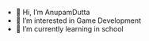 - 👋 Hi, I’m AnupamDutta
- 👀 I’m interested in Game Development
- 🌱 I’m currently learning in school


